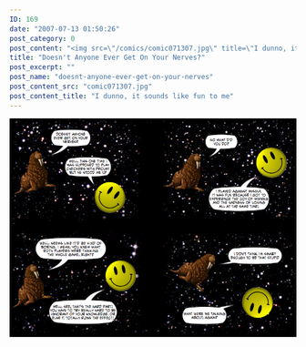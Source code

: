 ```yaml
---
ID: 169
date: "2007-07-13 01:50:26"
post_category: 0
post_content: "<img src=\"/comics/comic071307.jpg\" title=\"I dunno, it sounds like fun to me\" />"
title: "Doesn't Anyone Ever Get On Your Nerves?"
post_excerpt: ""
post_name: "doesnt-anyone-ever-get-on-your-nerves"
post_content_src: "comic071307.jpg"
post_content_title: "I dunno, it sounds like fun to me"
---
```



[![I dunno, it sounds like fun to me](/comics-hi-res/comic071307.jpg)](/comics-hi-res/comic071307.jpg)
